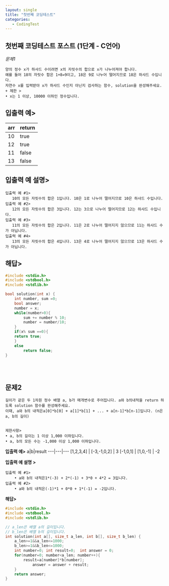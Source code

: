 ```yaml
---
layout: single
title: "첫번째 코딩테스트"
categories:
   - CodingTest
---
```


## 첫번째 코딩테스트 포스트 (1단계 - C언어)
*문제1*
```
양의 정수 x가 하샤드 수이려면 x의 자릿수의 합으로 x가 나누어져야 합니다. 
예를 들어 18의 자릿수 합은 1+8=9이고, 18은 9로 나누어 떨어지므로 18은 하샤드 수입니다. 
자연수 x를 입력받아 x가 하샤드 수인지 아닌지 검사하는 함수, solution을 완성해주세요.
+ 제한 >
• x는 1 이상, 10000 이하인 정수입니다.
```
## 입출력 예>

arr|return
---|---
10|true
12|true
11|false
13|false

## 입출력 예 설명>
```
입출력 예 #1>
   10의 모든 자릿수의 합은 1입니다. 10은 1로 나누어 떨어지므로 10은 하샤드 수입니다.
입출력 예 #2>
   12의 모든 자릿수의 합은 3입니다. 12는 3으로 나누어 떨어지므로 12는 하샤드 수입니다.
입출력 예 #3>
   11의 모든 자릿수의 합은 2입니다. 11은 2로 나누어 떨어지지 않으므로 11는 하샤드 수가 아닙니다.
입출력 예 #4>
   13의 모든 자릿수의 합은 4입니다. 13은 4로 나누어 떨어지지 않으므로 13은 하샤드 수가 아닙니다.
```

## 해답>
```c
#include <stdio.h>
#include <stdbool.h>
#include <stdlib.h>

bool solution(int x) {
    int number, sum =0;
    bool answer;
    number = x;
    while(number>0){
        sum += number % 10;
        number = number/10;
    }
    if(x% sum ==0){
    return true;
    }
    else
        return false;
}
```
<br><br>

## 문제2
```
길이가 같은 두 1차원 정수 배열 a, b가 매개변수로 주어집니다. a와 b의내적을 return 하도록 solution 함수를 완성해주세요.
이때, a와 b의 내적은a[0]*b[0] + a[1]*b[1] + ... + a[n-1]*b[n-1]입니다. (n은 a, b의 길이)


제한사항>
• a, b의 길이는 1 이상 1,000 이하입니다.
• a, b의 모든 수는 -1,000 이상 1,000 이하입니다.
```

**입출력 예>**
a|b|result
---|---|---
[1,2,3,4] | [-3,-1,0,2] | 3
[-1,0,1] | [1,0,-1] | -2

**입출력 예 설명 >**
```
입출력 예 #1>
    • a와 b의 내적은1*(-3) + 2*(-1) + 3*0 + 4*2 = 3입니다.
입출력 예 #2>
    • a와 b의 내적은(-1)*1 + 0*0 + 1*(-1) = -2입니다.
```

**해답>**
```c
#include <stdio.h>
#include <stdbool.h>
#include <stdlib.h>

// a_len은 배열 a의 길이입니다.
// b_len은 배열 b의 길이입니다.
int solution(int a[], size_t a_len, int b[], size_t b_len) {
    a_len>=1&&a_len<=1000;
    b_len>=1&&b_len<=1000;
    int number=0; int result=0;  int answer = 0;
    for(number=0; number<a_len; number++){
        result=a[number]*b[number];
            answer = answer + result;
    }
    return answer;
}
```
<br><br>
